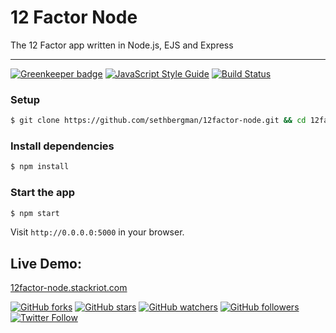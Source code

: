 # 12 Factor Node

The 12 Factor app written in Node.js, EJS and Express

---

[![Greenkeeper badge](https://badges.greenkeeper.io/sethbergman/12factor-node.svg)](https://greenkeeper.io/) [![JavaScript Style Guide](https://img.shields.io/badge/code_style-standard-brightgreen.svg)](https://standardjs.com) [![Build Status](https://travis-ci.org/sethbergman/12factor-node.svg?branch=master)](https://travis-ci.org/sethbergman/12factor-node)

### Setup

```sh
$ git clone https://github.com/sethbergman/12factor-node.git && cd 12factor-node
```

### Install dependencies

```sh
$ npm install
```

### Start the app

```sh
$ npm start
```

Visit `http://0.0.0.0:5000` in your browser.

## Live Demo:

<a href="https://12factor-node.stackriot.com" target="_blank">12factor-node.stackriot.com</a>

[![GitHub forks](https://img.shields.io/github/forks/sethbergman/12factor-node.svg?style=social&label=Fork)](https://github.com/sethbergman/12factor-node) [![GitHub stars](https://img.shields.io/github/stars/sethbergman/12factor-node.svg?style=social&label=Star)](https://github.com/sethbergman/12factor-node) [![GitHub watchers](https://img.shields.io/github/watchers/sethbergman/12factor-node.svg?style=social&label=Watch)](https://github.com/sethbergman/12factor-node) [![GitHub followers](https://img.shields.io/github/followers/sethbergman.svg?style=social&label=Follow)](https://github.com/sethbergman/12factor-node) [![Twitter Follow](https://img.shields.io/twitter/follow/seth_bergman.svg?style=social)](https://twitter.com/seth_bergman)
